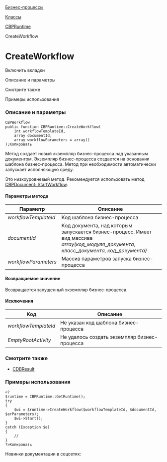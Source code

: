 [Бизнес-процессы](/api_help/bizproc/index.php)

[Классы](/api_help/bizproc/bizproc_classes/index.php)

[CBPRuntime](/api_help/bizproc/bizproc_classes/CBPRuntime/index.php)

CreateWorkflow

CreateWorkflow
==============

Включить вкладки

Описание и параметры

Смотрите также

Примеры использования

### Описание и параметры

```
CBPWorkflow
public function CBPRuntime::CreateWorkflow(
	int workflowTemplateId,
	array documentId,
	array workflowParameters = array()
);Копировать
```

Метод создает новый экземпляр бизнес-процесса над указанным документом. Экземпляр бизнес-процесса создается на основании шаблона бизнес-процесса. Метод при необходимости автоматически запускает исполняющую среду.

Это низкоуровневый метод. Рекомендуется использовать метод [CBPDocument::StartWorkflow](/api_help/bizproc/bizproc_classes/CBPDocument/StartWorkflow.php).

#### Параметры метода

| Параметр | Описание |
| --- | --- |
| *workflowTemplateId* | Код шаблона бизнес-процесса |
| *documentId* | Код документа, над которым запускается бизнес-процесс. Имеет вид массива *array(код\_модуля\_документа, класс\_документа, код\_документа)* |
| *workflowParameters* | Массив параметров запуска бизнес-процесса |

#### Возвращаемое значение

Возвращается запущенный экземпляр бизнес-процесса.

#### Исключения

| Код | Описание |
| --- | --- |
| *workflowTemplateId* | Не указан код шаблона бизнес-процесса |
| *EmptyRootActivity* | Не удалось создать экземпляр бизнес-процесса |

### Смотрите также

* [CDBResult](/api_help/main/reference/cdbresult/index.php)

### Примеры использования

```
<?
$runtime = CBPRuntime::GetRuntime();
try
{
	$wi = $runtime->CreateWorkflow($workflowTemplateId, $documentId, $arParameters);
	$wi->Start();
}
catch (Exception $e)
{
	// 
}
?>Копировать
```

Новинки документации в соцсетях: